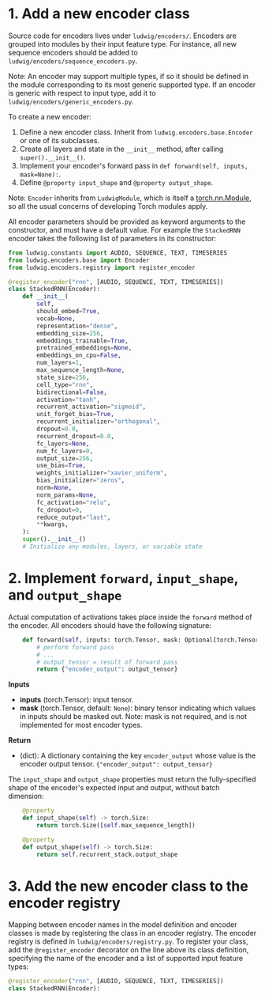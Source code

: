 # 1. Add a new encoder class

Source code for encoders lives under `ludwig/encoders/`.
Encoders are grouped into modules by their input feature type. For instance, all new sequence encoders should be added
to `ludwig/encoders/sequence_encoders.py`.

Note: An encoder may support multiple types, if so it should be defined in the module corresponding to its most generic
supported type. If an encoder is generic with respect to input type, add it to `ludwig/encoders/generic_encoders.py`.

To create a new encoder:

1. Define a new encoder class. Inherit from `ludwig.encoders.base.Encoder` or one of its subclasses.
2. Create all layers and state in the `__init__` method, after calling `super().__init__()`.
3. Implement your encoder's forward pass in `def forward(self, inputs, mask=None):`.
4. Define `@property input_shape` and `@property output_shape`.

Note: `Encoder` inherits from `LudwigModule`, which is itself a [torch.nn.Module](https://pytorch.org/docs/stable/generated/torch.nn.Module.html),
so all the usual concerns of developing Torch modules apply.

All encoder parameters should be provided as keyword arguments to the constructor, and must have a default value.
For example the `StackedRNN` encoder takes the following list of parameters in its constructor:

```python
from ludwig.constants import AUDIO, SEQUENCE, TEXT, TIMESERIES
from ludwig.encoders.base import Encoder
from ludwig.encoders.registry import register_encoder

@register_encoder("rnn", [AUDIO, SEQUENCE, TEXT, TIMESERIES])
class StackedRNN(Encoder):
    def __init__(
        self,
        should_embed=True,
        vocab=None,
        representation="dense",
        embedding_size=256,
        embeddings_trainable=True,
        pretrained_embeddings=None,
        embeddings_on_cpu=False,
        num_layers=1,
        max_sequence_length=None,
        state_size=256,
        cell_type="rnn",
        bidirectional=False,
        activation="tanh",
        recurrent_activation="sigmoid",
        unit_forget_bias=True,
        recurrent_initializer="orthogonal",
        dropout=0.0,
        recurrent_dropout=0.0,
        fc_layers=None,
        num_fc_layers=0,
        output_size=256,
        use_bias=True,
        weights_initializer="xavier_uniform",
        bias_initializer="zeros",
        norm=None,
        norm_params=None,
        fc_activation="relu",
        fc_dropout=0,
        reduce_output="last",
        **kwargs,
    ):
    super().__init__()
    # Initialize any modules, layers, or variable state
```

# 2. Implement `forward`, `input_shape`, and `output_shape`

Actual computation of activations takes place inside the `forward` method of the encoder.
All encoders should have the following signature:

```python
    def forward(self, inputs: torch.Tensor, mask: Optional[torch.Tensor] = None):
        # perform forward pass
        # ...
        # output_tensor = result of forward pass
        return {"encoder_output": output_tensor}
```

__Inputs__

- __inputs__ (torch.Tensor): input tensor.
- __mask__ (torch.Tensor, default: `None`): binary tensor indicating which values in inputs should be masked out. Note:
mask is not required, and is not implemented for most encoder types.

__Return__

- (dict): A dictionary containing the key `encoder_output` whose value is the encoder output tensor.
`{"encoder_output": output_tensor}` 

The `input_shape` and `output_shape` properties must return the fully-specified shape of the encoder's expected input
and output, without batch dimension:

```python
    @property
    def input_shape(self) -> torch.Size:
        return torch.Size([self.max_sequence_length])

    @property
    def output_shape(self) -> torch.Size:
        return self.recurrent_stack.output_shape
```

# 3. Add the new encoder class to the encoder registry

Mapping between encoder names in the model definition and encoder classes is made by registering the class in an encoder
registry. The encoder registry is defined in `ludwig/encoders/registry.py`. To register your class,
add the `@register_encoder` decorator on the line above its class definition, specifying the name of the encoder and a
list of supported input feature types:

```python
@register_encoder("rnn", [AUDIO, SEQUENCE, TEXT, TIMESERIES])
class StackedRNN(Encoder):
```
